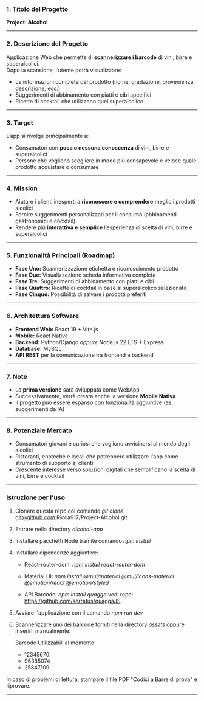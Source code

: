 ### 1. Titolo del Progetto

**Project: Alcohol**

---

### 2. Descrizione del Progetto

Applicazione Web  che permette di **scannerizzare i barcode**
di vini, birre e superalcolici.  
Dopo la scansione, l’utente potrà visualizzare:

- Le informazioni complete del prodotto (nome, gradazione, provenienza, descrizione, ecc.)  
- Suggerimenti di abbinamento con piatti e cibi specifici  
- Ricette di cocktail che utilizzano quel superalcolico 

---

### 3. Target

L’app si rivolge principalmente a:  
- Consumatori con **poca o nessuna conoscenza** di vini, birre e superalcolici  
- Persone che vogliono scegliere in modo più consapevole e veloce quale prodotto acquistare o consumare  

---

### 4. Mission

- Aiutare i clienti inesperti a **riconoscere e comprendere** meglio i prodotti alcolici  
- Fornire suggerimenti personalizzati per il consumo (abbinamenti gastronomici e cocktail)  
- Rendere più **interattiva e semplice** l’esperienza di scelta di vini, birre e superalcolici  

---

### 5. Funzionalità Principali (Roadmap)

- **Fase Uno:** Scannerizzazione etichetta e riconoscimento prodotto  
- **Fase Due:** Visualizzazione scheda informativa completa  
- **Fase Tre:** Suggerimenti di abbinamento con piatti e cibi  
- **Fase Quattro:** Ricette di cocktail in base al superalcolico selezionato
- **Fase Cinque:** Possibilità di salvare i prodotti preferiti

---

### 6. Architettura Software

- **Frontend Web:** React 19 + Vite.js  
- **Mobile:** React Native  
- **Backend:** Python/Django *oppure* Node.js 22 LTS + Express  
- **Database:** MySQL  
- **API REST** per la comunicazione tra frontend e backend  

---

### 7. Note

- La **prima versione** sarà sviluppata come WebApp  
- Successivamente, verrà creata anche la versione **Mobile Nativa**
- Il progetto può essere espanso con funzionalità aggiuntive (es. suggerimenti da IA)

---

### 8. Potenziale Mercato

- Consumatori giovani e curiosi che vogliono avvicinarsi al mondo degli alcolici
- Ristoranti, enoteche e locali che potrebbero utilizzare l'app come strumento di supporto ai clienti
- Crescente interesse verso soluzioni digitali che semplificano la scelta di vini, birre e cocktail

---

### Istruzione per l'uso

1. Clonare questa repo col comando *git clone* git@github.com:Ricca917/Project-Alcohol.git

2. Entrare nella directory *alcohol-app*

3. Installare pacchetti Node tramite comando *npm install*

4. Installare dipendenze aggiuntive: 

    - React-router-dom: *npm install react-router-dom*
    
    - Material UI: *npm install @mui/material @mui/icons-material @emotion/react @emotion/styled* 
    
    - API Barcode: *npm install quagga* vedi repo: https://github.com/serratus/quaggaJS

5. Avviare l'applicazione con il comando *npm run dev*

6. Scannerizzare uno dei barcode forniti nella directory *assets* oppure inserirli manualmente:

    Barcode Utilizzabili al momento:
    - 12345670 
    - 96385074
    - 25847109

In caso di problemi di lettura, stampare il file PDF "Codici a Barre di prova" e riprovare.

---

